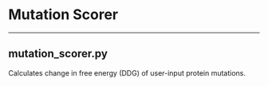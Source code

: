 # Mutation Scorer

- - - - - - - 
## mutation_scorer.py

Calculates change in free energy (DDG) of user-input protein mutations.
